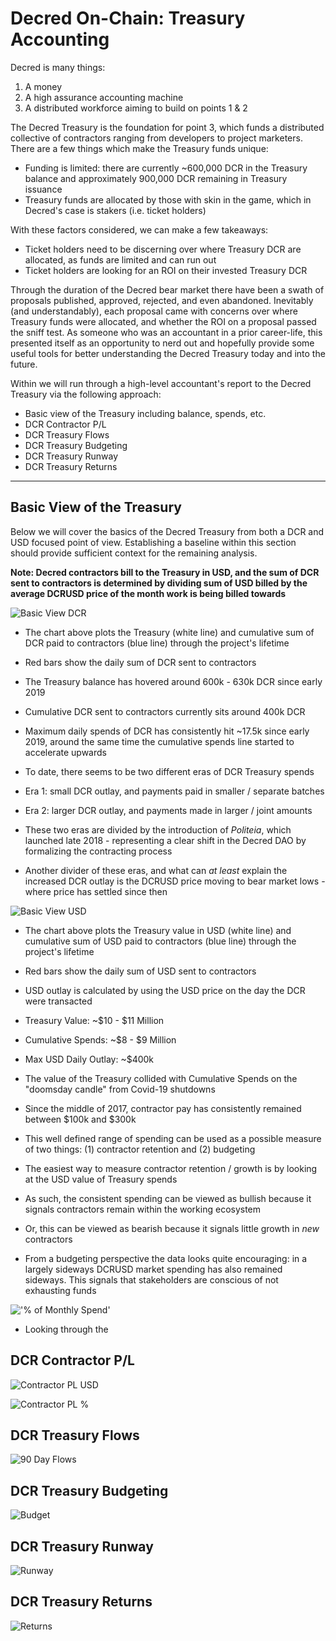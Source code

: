# Decred On-Chain: Treasury Accounting

Decred is many things:

1) A money
2) A high assurance accounting machine
3) A distributed workforce aiming to build on points 1 & 2

The Decred Treasury is the foundation for point 3, which funds a distributed collective of contractors ranging from developers to project marketers. There are a few things which make the Treasury funds unique:

- Funding is limited: there are currently ~600,000 DCR in the Treasury balance and approximately 900,000 DCR remaining in Treasury issuance
- Treasury funds are allocated by those with skin in the game, which in Decred's case is stakers (i.e. ticket holders)

With these factors considered, we can make a few takeaways:

- Ticket holders need to be discerning over where Treasury DCR are allocated, as funds are limited and can run out
- Ticket holders are looking for an ROI on their invested Treasury DCR

Through the duration of the Decred bear market there have been a swath of proposals published, approved, rejected, and even abandoned. Inevitably (and understandably), each proposal came with concerns over where Treasury funds were allocated, and whether the ROI on a proposal passed the sniff test. As someone who was an accountant in a prior career-life, this presented itself as an opportunity to nerd out and hopefully provide some useful tools for better understanding the Decred Treasury today and into the future. 

Within we will run through a high-level accountant's report to the Decred Treasury via the following approach:

- Basic view of the Treasury including balance, spends, etc.
- DCR Contractor P/L
- DCR Treasury Flows
- DCR Treasury Budgeting
- DCR Treasury Runway
- DCR Treasury Returns

---

## Basic View of the Treasury

Below we will cover the basics of the Decred Treasury from both a DCR and USD focused point of view. Establishing a baseline within this section should provide sufficient context for the remaining analysis.

**Note: Decred contractors bill to the Treasury in USD, and the sum of DCR sent to contractors is determined by dividing sum of USD billed by the average DCRUSD price of the month work is being billed towards**

![Basic View DCR](https://github.com/permabullnino/nino_on_chain/blob/master/RESEARCH/DCR%20On-Chain%20Mini%20Pub%20Images/4%20-%20Treasury%20Accounting/Basic%20View%20DCR.PNG)

- The chart above plots the Treasury (white line) and cumulative sum of DCR paid to contractors (blue line) through the project's lifetime
- Red bars show the daily sum of DCR sent to contractors

- The Treasury balance has hovered around 600k - 630k DCR since early 2019
- Cumulative DCR sent to contractors currently sits around 400k DCR
- Maximum daily spends of DCR has consistently hit ~17.5k since early 2019, around the same time the cumulative spends line started to accelerate upwards

- To date, there seems to be two different eras of DCR Treasury spends
- Era 1: small DCR outlay, and payments paid in smaller / separate batches
- Era 2: larger DCR outlay, and payments made in larger / joint amounts
- These two eras are divided by the introduction of *Politeia*, which launched late 2018 - representing a clear shift in the Decred DAO by formalizing the contracting process
- Another divider of these eras, and what can *at least* explain the increased DCR outlay is the DCRUSD price moving to bear market lows - where price has settled since then

![Basic View USD](https://github.com/permabullnino/nino_on_chain/blob/master/RESEARCH/DCR%20On-Chain%20Mini%20Pub%20Images/4%20-%20Treasury%20Accounting/Basic%20View%20USD.PNG)

- The chart above plots the Treasury value in USD (white line) and cumulative sum of USD paid to contractors (blue line) through the project's lifetime
- Red bars show the daily sum of USD sent to contractors
- USD outlay is calculated by using the USD price on the day the DCR were transacted

- Treasury Value: ~$10 - $11 Million
- Cumulative Spends: ~$8 - $9 Million
- Max USD Daily Outlay: ~$400k

- The value of the Treasury collided with Cumulative Spends on the "doomsday candle" from Covid-19 shutdowns

- Since the middle of 2017, contractor pay has consistently remained between $100k and $300k
- This well defined range of spending can be used as a possible measure of two things: (1) contractor retention and (2) budgeting

- The easiest way to measure contractor retention / growth is by looking at the USD value of Treasury spends
- As such, the consistent spending can be viewed as bullish because it signals contractors remain within the working ecosystem
- Or, this can be viewed as bearish because it signals little growth in *new* contractors

- From a budgeting perspective the data looks quite encouraging: in a largely sideways DCRUSD market spending has also remained sideways. This signals that stakeholders are conscious of not exhausting funds

!['% of Monthly Spend'](https://github.com/permabullnino/nino_on_chain/blob/master/RESEARCH/DCR%20On-Chain%20Mini%20Pub%20Images/4%20-%20Treasury%20Accounting/Monthly%20Spend%20%25.PNG)

- Looking through the 

## DCR Contractor P/L
![Contractor PL USD](https://github.com/permabullnino/nino_on_chain/blob/master/RESEARCH/DCR%20On-Chain%20Mini%20Pub%20Images/4%20-%20Treasury%20Accounting/Contractor%20PL%20USD.PNG)

![Contractor PL %](https://github.com/permabullnino/nino_on_chain/blob/master/RESEARCH/DCR%20On-Chain%20Mini%20Pub%20Images/4%20-%20Treasury%20Accounting/Contractor%20PL%20Percentage.PNG)

## DCR Treasury Flows
![90 Day Flows](https://github.com/permabullnino/nino_on_chain/blob/master/RESEARCH/DCR%20On-Chain%20Mini%20Pub%20Images/4%20-%20Treasury%20Accounting/Quarterly%20Flows.PNG)

## DCR Treasury Budgeting
![Budget](https://github.com/permabullnino/nino_on_chain/blob/master/RESEARCH/DCR%20On-Chain%20Mini%20Pub%20Images/4%20-%20Treasury%20Accounting/Budget.PNG)

## DCR Treasury Runway
![Runway](https://github.com/permabullnino/nino_on_chain/blob/master/RESEARCH/DCR%20On-Chain%20Mini%20Pub%20Images/4%20-%20Treasury%20Accounting/Runway.PNG)

## DCR Treasury Returns
![Returns](https://github.com/permabullnino/nino_on_chain/blob/master/RESEARCH/DCR%20On-Chain%20Mini%20Pub%20Images/4%20-%20Treasury%20Accounting/Treasury%20Returns.PNG)

